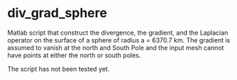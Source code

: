 # div_grad_sphere
Matlab script that construct the divergence, the gradient, and the Laplacian operator on the surface of a sphere of radius a = 6370.7 km. The gradient is assumed to vanish at the north and South Pole and the input mesh cannot have points at either the north or south poles.

The script has not been tested yet. 
